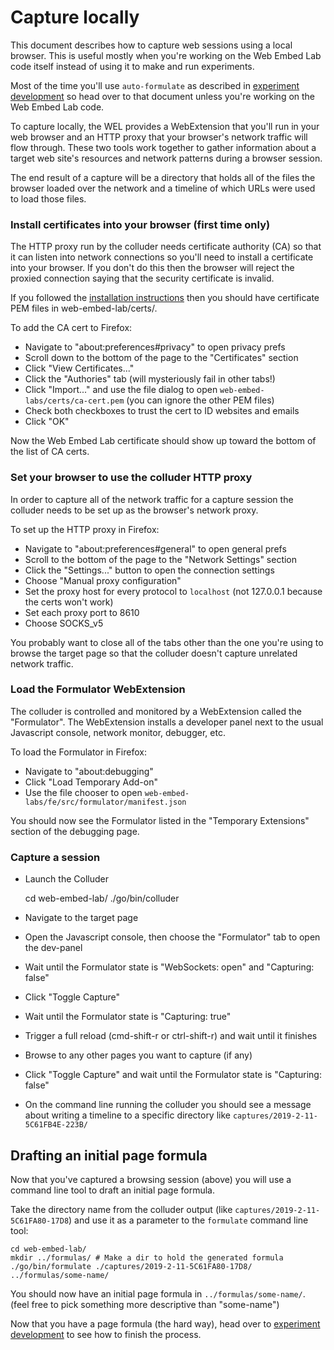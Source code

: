 # Capture locally

This document describes how to capture web sessions using a local browser. This is useful mostly when you're working on the Web Embed Lab code itself instead of using it to make and run experiments.

Most of the time you'll use `auto-formulate` as described in [experiment development](EXPERIMENT_DEVELOPMENT.md) so head over to that document unless you're working on the Web Embed Lab code.

To capture locally, the WEL provides a WebExtension that you'll run in your web browser and an HTTP proxy that your browser's network traffic will flow through. These two tools work together to gather information about a target web site's resources and network patterns during a browser session.

The end result of a capture will be a directory that holds all of the files the browser loaded over the network and a timeline of which URLs were used to load those files.

### Install certificates into your browser (first time only)

The HTTP proxy run by the colluder needs certificate authority (CA) so that it can listen into network connections so you'll need to install a certificate into your browser. If you don't do this then the browser will reject the proxied connection saying that the security certificate is invalid.

If you followed the [installation instructions](INSTALLATION.md) then you should have certificate PEM files in web-embed-lab/certs/.

To add the CA cert to Firefox:
- Navigate to "about:preferences#privacy" to open privacy prefs
- Scroll down to the bottom of the page to the "Certificates" section
- Click "View Certificates..."
- Click the "Authories" tab (will mysteriously fail in other tabs!)
- Click "Import..." and use the file dialog to open `web-embed-labs/certs/ca-cert.pem` (you can ignore the other PEM files)
- Check both checkboxes to trust the cert to ID websites and emails
- Click "OK"

Now the Web Embed Lab certificate should show up toward the bottom of the list of CA certs.

### Set your browser to use the colluder HTTP proxy

In order to capture all of the network traffic for a capture session the colluder needs to be set up as the browser's network proxy.

To set up the HTTP proxy in Firefox:
- Navigate to "about:preferences#general" to open general prefs
- Scroll to the bottom of the page to the "Network Settings" section
- Click the "Settings..." button to open the connection settings
- Choose "Manual proxy configuration"
- Set the proxy host for every protocol to `localhost` (not 127.0.0.1 because the certs won't work)
- Set each proxy port to 8610
- Choose SOCKS_v5

You probably want to close all of the tabs other than the one you're using to browse the target page so that the colluder doesn't capture unrelated network traffic.

### Load the Formulator WebExtension

The colluder is controlled and monitored by a WebExtension called the "Formulator". The WebExtension installs a developer panel next to the usual Javascript console, network monitor, debugger, etc.

To load the Formulator in Firefox:
- Navigate to "about:debugging"
- Click "Load Temporary Add-on"
- Use the file chooser to open `web-embed-labs/fe/src/formulator/manifest.json`

You should now see the Formulator listed in the "Temporary Extensions" section of the debugging page.

### Capture a session

- Launch the Colluder
  
	cd web-embed-lab/
	./go/bin/colluder

- Navigate to the target page
- Open the Javascript console, then choose the "Formulator" tab to open the dev-panel
- Wait until the Formulator state is "WebSockets: open" and "Capturing: false"
- Click "Toggle Capture"
- Wait until the Formulator state is "Capturing: true"
- Trigger a full reload (cmd-shift-r or ctrl-shift-r) and wait until it finishes
- Browse to any other pages you want to capture (if any)
- Click "Toggle Capture" and wait until the Formulator state is "Capturing: false"
- On the command line running the colluder you should see a message about writing a timeline to a specific directory like `captures/2019-2-11-5C61FB4E-223B/`

## Drafting an initial page formula

Now that you've captured a browsing session (above) you will use a command line tool to draft an initial page formula.

Take the directory name from the colluder output (like `captures/2019-2-11-5C61FA80-17D8`) and use it as a parameter to the `formulate` command line tool:

	cd web-embed-lab/
	mkdir ../formulas/ # Make a dir to hold the generated formula
	./go/bin/formulate ./captures/2019-2-11-5C61FA80-17D8/ ../formulas/some-name/

You should now have an initial page formula in `../formulas/some-name/`. (feel free to pick something more descriptive than "some-name")

Now that you have a page formula (the hard way), head over to [experiment development](EXPERIMENT_DEVELOPMENT.md) to see how to finish the process.
